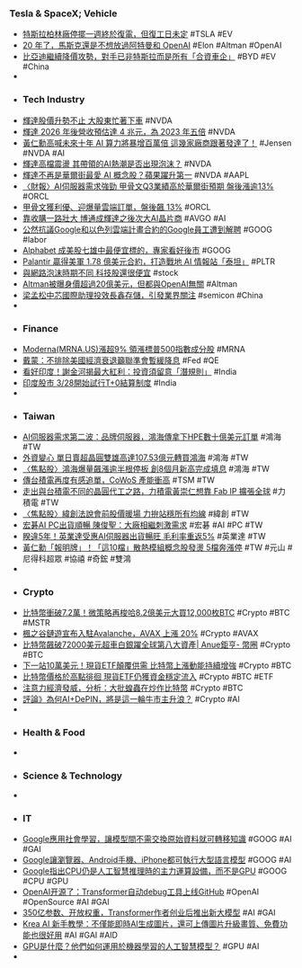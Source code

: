 ### Tesla & SpaceX; Vehicle
- [特斯拉柏林廠停擺一週終於復電，但復工日未定](https://technews.tw/2024/03/12/tesla-berlin-work-resumptio/) #TSLA #EV
- [20 年了，馬斯克還是不想放過阿特曼和 OpenAI](https://technews.tw/2024/03/12/elon-musk-and-opanai/) #Elon #Altman #OpenAI
- [比亞迪繼續降價攻勢，對手已非特斯拉而是所有「合資車企」](https://technews.tw/2024/03/12/byd-new-price-war/) #BYD #EV #China
-
- ### Tech Industry
- [輝達股價升勢不止 大股東忙著下車](https://news.cnyes.com/news/id/5483862) #NVDA
- [輝達 2026 年後營收預估達 4 兆元，為 2023 年五倍](https://finance.technews.tw/2024/03/11/huidas-revenue-is-expected-to-reach-nt4-trillion-after-2026/) #NVDA
- [黃仁勳高喊未來十年 AI 算力將暴增百萬倍 這幾家廠商跟著發達了！](https://money.udn.com/money/story/5612/7824186) #Jensen #NVDA #AI
- [輝達高檔震盪 其帶領的AI熱潮是否出現泡沫？](https://news.cnyes.com/news/id/5485134) #NVDA
- [輝達不再是華爾街最愛 AI 概念股？蘋果躍升第一](https://finance.technews.tw/2024/03/12/nvidia-is-no-longer-wall-streets-favorite-ai-concept-stock/) #NVDA #AAPL
- [〈財報〉AI伺服器需求強勁 甲骨文Q3業績高於華爾街預期 盤後漲逾13%](https://news.cnyes.com/news/id/5484493) #ORCL
- [甲骨文獲利優、迎爆量雲端訂單，盤後飆 13%](https://finance.technews.tw/2024/03/12/oracle-financial-report-for-the-third-quarter-of-fiscal-year-2024/) #ORCL
- [靠收購一路壯大 博通成輝達之後次大AI晶片商](https://news.cnyes.com/news/id/5484280) #AVGO #AI
- [公然抗議Google和以色列雲端計畫合約的Google員工遭到解聘](https://www.ithome.com.tw/news/161702) #GOOG #labor
- [Alphabet 成美股七雄中最便宜標的，專家看好後市](https://finance.technews.tw/2024/03/12/alphabet-is-the-bargain-stock-among-the-magnificent-seven/) #GOOG
- [Palantir 贏得美軍 1.78 億美元合約，打造戰地 AI 情報站「泰坦」](https://www.inside.com.tw/article/34439-palantir-us-army) #PLTR
- [與網路泡沫時期不同 科技股還很便宜](https://news.cnyes.com/news/id/5484377) #stock
- [Altman被曝身價超過20億美元，但都與OpenAI無關](https://www.techbang.com/posts/113720-altman-was-revealed-to-be-worth-more-than-2-billion-but-none) #Altman
- [梁孟松中芯國際助理投效長鑫存儲，引發業界關注](https://technews.tw/2024/03/12/cxmt-new-rd-personnel-join/) #semicon #China
-
- ### Finance
- [Moderna(MRNA.US)漲超9% 領漲標普500指數成分股](https://m.hk.investing.com/news/stock-market-news/article-476411) #MRNA
- [戴蒙：不排除美國經濟衰退籲聯準會暫緩降息](https://www.cmoney.tw/notes/note-detail.aspx?nid=788059) #Fed #QE
- [看好印度！謝金河揭最大紅利：投資須留意「潛規則」](https://www.wealth.com.tw/articles/497abc15-45d7-4d12-9816-62222b7b5ac4) #India
- [印度股市 3/28開始試行T+0結算制度](https://news.cnyes.com/news/id/5484514) #India
-
- ### Taiwan
- [AI伺服器需求第二波：品牌伺服器，鴻海傳拿下HPE數十億美元訂單](https://uanalyze.com.tw/articles/357544815) #鴻海 #TW
- [外資變心 單日賣超晶圓雙雄高達107.53億元轉買鴻海](https://news.cnyes.com/news/id/5483599) #鴻海 #TW
- [〈焦點股〉鴻海爆量飆漲逾半根停板 創8個月新高完成填息](https://news.cnyes.com/news/id/5484828) #鴻海 #TW
- [傳台積電再度有感追單，CoWoS 產能衝高](https://technews.tw/2024/03/12/tsmc-chase-orders-cowos/) #TSM #TW
- [走出與台積電不同的晶圓代工之路，力積電黃崇仁想靠 Fab IP 擴張全球](https://technews.tw/2024/03/12/frank-huang-views-of-semiconductor-foundry/) #力積電 #TW
- [〈焦點股〉緯創法說會前股價暖場 力拚站穩所有均線](https://news.cnyes.com/news/id/5484951) #緯創 #TW
- [宏碁AI PC出貨順暢 陳俊聖：大廠相繼刺激需求](https://ec.ltn.com.tw/article/breakingnews/4605190) #宏碁 #AI #PC #TW
- [睽違5年！英業達受惠AI伺服器出貨暢旺 毛利率重返5%](https://news.cnyes.com/news/id/5485477) #英業達 #TW
- [黃仁勳「報明牌」！「這10檔」散熱模組概念股發燙 5檔奔漲停](https://www.wealth.com.tw/articles/329bfb27-46bd-4168-81dc-658f74308d83) #TW #元山 #尼得科超眾 #協禧 #奇鋐 #雙鴻
-
- ### Crypto
- [比特幣衝破7.2萬！微策略再梭哈8.2億美元大買12,000枚BTC](https://www.blocktempo.com/https-www-blocktempo-com-bitcoin-breaks-72000/) #Crypto #BTC #MSTR
- [楓之谷鏈遊宣布入駐Avalanche，AVAX 上漲 20%](https://abmedia.io/maplestory-universe-joined-avalanche) #Crypto #AVAX
- [比特幣飆破72000美元超車白銀躍全球第八大資產| Anue鉅亨- 幣圈](https://news.cnyes.com/news/id/5484512) #Crypto #BTC
- [下一站10萬美元！現貨ETF顛覆供需 比特幣上漲動能持續增強](https://news.cnyes.com/news/id/5484506) #Crypto #BTC
- [比特幣價格於高點徘徊 現貨ETF仍獲資金穩定流入](https://news.cnyes.com/news/id/5485308) #Crypto #BTC #ETF
- [注意力經濟發威，分析：大批蝗蟲在炒作比特幣](https://technews.tw/2024/03/12/the-reason-of-bitcoin-surge/) #Crypto #BTC
- [評論》為何AI+DePIN，將是這一輪牛市主升浪？](https://www.blocktempo.com/ai-and-depin-should-focus-on/) #Crypto #AI
-
- ### Health & Food
-
- ### Science & Technology
-
- ### IT
- [Google應用社會學習，讓模型間不需交換原始資料就可轉移知識](https://www.ithome.com.tw/news/161692) #GOOG #AI #GAI
- [Google讓瀏覽器、Android手機、iPhone都可執行大型語言模型](https://www.ithome.com.tw/news/161714) #GOOG #AI
- [Google指出CPU仍是人工智慧推理時的主力運算設備，而不是GPU](https://www.techbang.com/posts/113716-google-cpu-ai-gpu) #GOOG #CPU #GPU
- [OpenAI开源了：Transformer自动debug工具上线GitHub](https://www.jiqizhixin.com/articles/2024-03-12-3) #OpenAI #OpenSource #AI #GAI
- [350亿参数、开放权重，Transformer作者创业后推出新大模型](https://www.jiqizhixin.com/articles/2024-03-12) #AI #GAI
- [Krea AI 新手教學：不僅能即時AI生成圖片，還可上傳圖片升級畫質、免費功能也很好用](https://www.techbang.com/posts/113696-krea-ai) #AI #GAI #AID
- [GPU是什麼？他們如何運用於機器學習的人工智慧模型？](https://www.techbang.com/posts/113756-gpu-ai-machine-learning) #GPU #AI
-